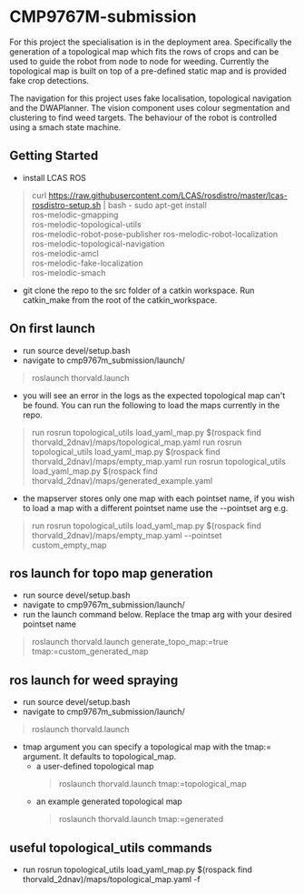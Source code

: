 # CMP9767M-submission

For this project the specialisation is in the deployment area. Specifically the generation of a topological map which fits the rows of crops and can be used to guide the robot from node to node for weeding. Currently the topological map is built on top of a pre-defined static map and is provided fake crop
detections.

The navigation for this project uses fake localisation, topological navigation and the DWAPlanner.
The vision component uses colour segmentation and clustering to find weed targets.
The behaviour of the robot is controlled using a smach state machine.

## Getting Started

* install LCAS ROS
> curl https://raw.githubusercontent.com/LCAS/rosdistro/master/lcas-rosdistro-setup.sh | bash -
> sudo apt-get install \
>  ros-melodic-gmapping \
>  ros-melodic-topological-utils \
>  ros-melodic-robot-pose-publisher
>  ros-melodic-robot-localization \
>  ros-melodic-topological-navigation \
>  ros-melodic-amcl \
>  ros-melodic-fake-localization \
>  ros-melodic-smach
* git clone the repo to the src folder of a catkin workspace. Run catkin_make from the root of the catkin_workspace.

## On first launch 
* run source devel/setup.bash
* navigate to cmp9767m_submission/launch/ 
> roslaunch thorvald.launch
* you will see an error in the logs as the expected topological map can't be found. You can run the following to load the maps currently in the repo.
> run rosrun topological_utils load_yaml_map.py $(rospack find thorvald_2dnav)/maps/topological_map.yaml 
> run rosrun topological_utils load_yaml_map.py $(rospack find thorvald_2dnav)/maps/empty_map.yaml 
> run rosrun topological_utils load_yaml_map.py $(rospack find thorvald_2dnav)/maps/generated_example.yaml 
* the mapserver stores only one map with each pointset name, if you wish to load a map with a different pointset name use the --pointset arg e.g.
> run rosrun topological_utils load_yaml_map.py $(rospack find thorvald_2dnav)/maps/empty_map.yaml --pointset custom_empty_map

## ros launch for topo map generation
* run source devel/setup.bash
* navigate to cmp9767m_submission/launch/ 
* run the launch command below. Replace the tmap arg with your desired pointset name
> roslaunch thorvald.launch generate_topo_map:=true tmap:=custom_generated_map

## ros launch for weed spraying
* run source devel/setup.bash
* navigate to cmp9767m_submission/launch/ 
> roslaunch thorvald.launch
* tmap argument you can specify a topological map with the tmap:= argument. It defaults to topological_map.  
    * a user-defined topological map
      > roslaunch thorvald.launch tmap:=topological_map
    * an example generated topological map
      > roslaunch thorvald.launch tmap:=generated

## useful topological_utils commands
* run rosrun topological_utils load_yaml_map.py $(rospack find thorvald_2dnav)/maps/topological_map.yaml -f


